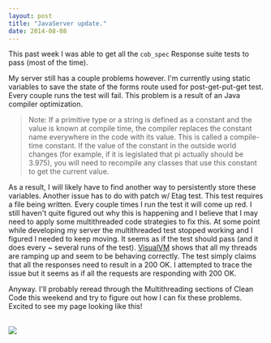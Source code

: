 ```yaml
---
layout: post
title: "JavaServer update."
date: 2014-08-08
---
```


This past week I was able to get all the `cob_spec` Response suite tests to pass (most of the time). 

My server still has a couple problems however. I'm currently using static variables to save the state of the forms route used for post-get-put-get test. Every couple runs the test will fail. This problem is a result of an Java compiler optimization.

>Note: If a primitive type or a string is defined as a constant and the value is known at compile time, the compiler replaces the constant name everywhere in the code with its value. This is called a compile-time constant. If the value of the constant in the outside world changes (for example, if it is legislated that pi actually should be 3.975), you will need to recompile any classes that use this constant to get the current value. 

As a result, I will likely have to find another way to persistently store these variables. Another issue has to do with patch w/ Etag test. This test requires a file being written. Every couple times I run the test it will come up red. I still haven't quite figured out why this is happening and I believe that I may need to apply some multithreaded code strategies to fix this. At some point while developing my server the multithreaded test stopped working and I figured I needed to keep moving. It seems as if the test should pass (and it does every ~ several runs of the test). [VisualVM][VVM] shows that all my threads are ramping up and seem to be behaving correctly. The test simply claims that all the responses need to result in a 200 OK. I attempted to trace the issue but it seems as if all the requests are responding with 200 OK. 

Anyway. I'll probably reread through the Multithreading sections of Clean Code this weekend and try to figure out how I can fix these problems. Excited to see my page looking like this! 

</br><img src="{{ site.url }}/assets/cob_spec.png" class="img-responsive center-block"></br>

[VVM]: http://visualvm.java.net/